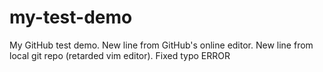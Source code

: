 # my-test-demo
My GitHub test demo.
New line from GitHub's online editor.
New line from local git repo (retarded vim editor).
Fixed typo ERROR
